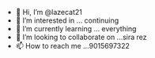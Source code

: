 - 👋 Hi, I’m @lazecat21
- 👀 I’m interested in ... continuing
- 🌱 I’m currently learning ... everything
- 💞️ I’m looking to collaborate on ...sira rez
- 📫 How to reach me ...9015697322

<!---
lazecat21/lazecat21 is a ✨ special ✨ repository because its `README.md` (this file) appears on your GitHub profile.
You can click the Preview link to take a look at your changes.
--->
